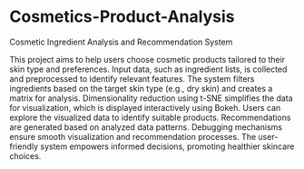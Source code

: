 # Cosmetics-Product-Analysis

Cosmetic Ingredient Analysis and Recommendation System

This project aims to help users choose cosmetic products tailored to their skin type and preferences. Input data, such as ingredient lists, is collected and preprocessed to identify relevant features. The system filters ingredients based on the target skin type (e.g., dry skin) and creates a matrix for analysis. Dimensionality reduction using t-SNE simplifies the data for visualization, which is displayed interactively using Bokeh. Users can explore the visualized data to identify suitable products. Recommendations are generated based on analyzed data patterns. Debugging mechanisms ensure smooth visualization and recommendation processes. The user-friendly system empowers informed decisions, promoting healthier skincare choices.
